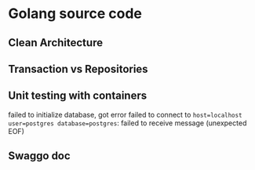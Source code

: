 # Golang source code
## Clean Architecture
## Transaction vs Repositories
## Unit testing with containers
failed to initialize database, got error failed to connect to `host=localhost user=postgres database=postgres`: failed to receive message (unexpected EOF)
## Swaggo doc
